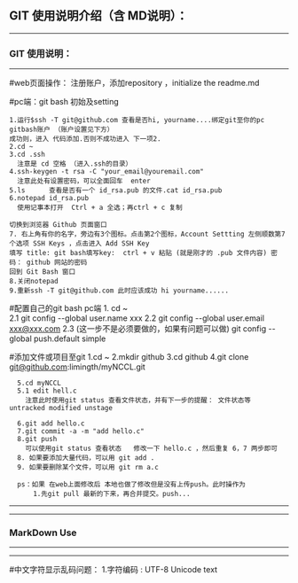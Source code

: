 GIT 使用说明介绍（含 MD说明）：
----------------------
----------------------

### GIT 使用说明：  
*********
#web页面操作：
    注册账户，添加repository ，initialize the readme.md
    
#pc端：git bash 初始及setting
    
    1.运行$ssh -T git@github.com 查看是否hi, yourname....绑定git至你的pc gitbash账户 （账户设置见下方）
    成功则，进入 代码添加.否则不成功进入 下一项2.
    2.cd ~
    3.cd .ssh  
      注意是 cd 空格 （进入.ssh的目录）
    4.ssh-keygen -t rsa -C "your_email@youremail.com"
      注意此处有设置密码，可以全面回车  enter
    5.ls      查看是否有一个 id_rsa.pub 的文件.cat id_rsa.pub
    6.notepad id_rsa.pub 
      使用记事本打开  Ctrl + a 全选；再ctrl + c 复制
    
    切换到浏览器 Github 页面窗口  
    7. 右上角有你的名字，旁边有3个图标。点击第2个图标，Account Settting 左侧顺数第7个选项 SSH Keys ，点击进入 Add SSH Key
    填写 title: git bash填写key:  ctrl + v 粘贴 (就是刚才的 .pub 文件内容) 密码： github 网站的密码
    回到 Git Bash 窗口
    8.关闭notepad
    9.重新ssh -T git@github.com 此时应该成功 hi yourname......

#配置自己的git bash pc端
    1. cd ~     
    2.1 git config  --global user.name xxx
    2.2 git config  --global user.email  xxx@xxx.com
    2.3 (这一步不是必须要做的，如果有问题可以做) git config  --global push.default simple

#添加文件或项目至git
      1.cd ~
      2.mkdir github
      3.cd github
      4.git clone git@github.com:limingth/myNCCL.git
      
      5.cd myNCCL
      5.1 edit hell.c
        注意此时使用git status 查看文件状态，并有下一步的提醒： 文件状态等 untracked modified unstage
      
      6.git add hello.c
      7.git commit -a -m "add hello.c"
      8.git push
        可以使用git status 查看状态   修改一下 hello.c ，然后重复 6，7 两步即可
      8. 如果要添加大量代码，可以用 git add .
      9. 如果要删除某个文件，可以用 git rm a.c
        
      ps：如果 在web上面修改后 本地也做了修改但是没有上传push。此时操作为
          1.先git pull 最新的下来，再合并提交。push...

------
------
###      MarkDown Use
------
------
#中文字符显示乱码问题：
    1.字符编码 : UTF-8 Unicode text
